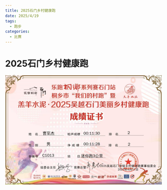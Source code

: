 ```yaml
---
title: 2025石门乡村健康跑
date: 2025/4/19
tags:
  - 跑步
categories:
  - 比赛
---
```


# 2025石门乡村健康跑

![](../img/32.png)
